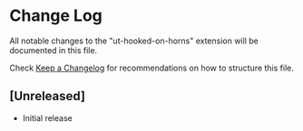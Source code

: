 # Change Log

All notable changes to the "ut-hooked-on-horns" extension will be documented in this file.

Check [Keep a Changelog](http://keepachangelog.com/) for recommendations on how to structure this file.

## [Unreleased]

- Initial release
